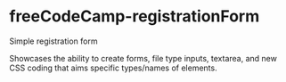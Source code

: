 # freeCodeCamp-registrationForm
Simple registration form

Showcases the ability to create forms, file type inputs, textarea, and new CSS coding that aims specific types/names of elements.

